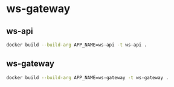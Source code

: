 # ws-gateway

## ws-api
```bash
docker build --build-arg APP_NAME=ws-api -t ws-api .
```

## ws-gateway
```bash
docker build --build-arg APP_NAME=ws-gateway -t ws-gateway .
```

